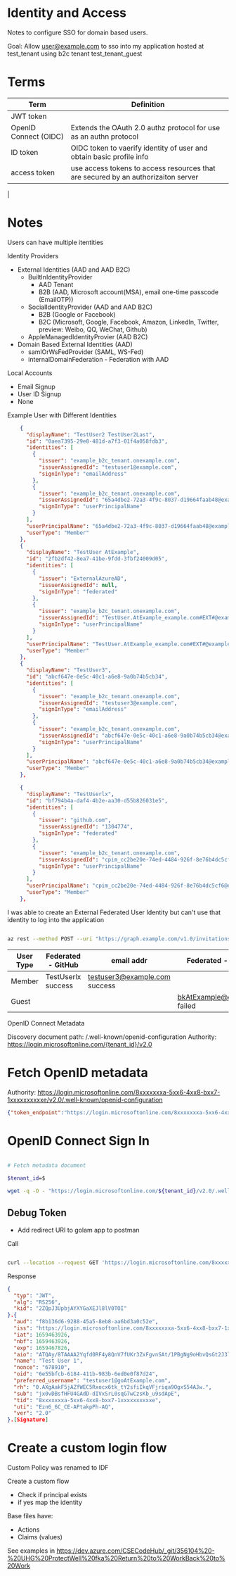 # Identity and Access

Notes to configure SSO for domain based users.

Goal: Allow user@example.com to sso into my application hosted at test_tenant using b2c tenant test_tenant_guest


# Terms

| Term | Definition |
|------|-------------|
| JWT token |        |
| OpenID Connect (OIDC) | Extends the OAuth 2.0 authz protocol for use as an authn protocol |
| ID token | OIDC token to vaerify identity of user and obtain basic profile info |
| access token | use access tokens to access resources that are secured by an authorizaiton server |
|

# Notes

Users can have multiple itentities

Identity Providers
- External Identities (AAD and AAD B2C)
    - BuiltInIdentityProvider
        - AAD Tenant
        - B2B (AAD, Microsoft account(MSA), email one-time passcode (EmailOTP))
    - SocialIdentityProvider (AAD and AAD B2C)
        - B2B (Google or Facebook)
        - B2C (Microsoft, Google, Facebook, Amazon, LinkedIn, Twitter, preview: Weibo, QQ, WeChat, Github)
    - AppleManagedIdentityProvier (AAD B2C)
- Domain Based External Identities (AAD)
    - samlOrWsFedProvider (SAML, WS-Fed)
    - internalDomainFederation - Federation with AAD




Local Accounts
- Email Signup
- User ID Signup
- None


Example User with Different Identities

```json
    {
      "displayName": "TestUser2 TestUser2Last",
      "id": "0aea7395-29e8-481d-a7f3-01f4a058fdb3",
      "identities": [
        {
          "issuer": "example_b2c_tenant.onexample.com",
          "issuerAssignedId": "testuser1@example.com",
          "signInType": "emailAddress"
        },
        {
          "issuer": "example_b2c_tenant.onexample.com",
          "issuerAssignedId": "65a4dbe2-72a3-4f9c-8037-d19664faab48@example_b2c_tenant.onexample.com",
          "signInType": "userPrincipalName"
        }
      ],
      "userPrincipalName": "65a4dbe2-72a3-4f9c-8037-d19664faab48@example_b2c_tenant.onexample.com",
      "userType": "Member"
    },
    {
      "displayName": "TestUser AtExample",
      "id": "2fb2df42-8ea7-41be-9fdd-3fbf24009d05",
      "identities": [
        {
          "issuer": "ExternalAzureAD",
          "issuerAssignedId": null,
          "signInType": "federated"
        },
        {
          "issuer": "example_b2c_tenant.onexample.com",
          "issuerAssignedId": "TestUser.AtExample_example.com#EXT#@example_b2c_tenant.onexample.com",
          "signInType": "userPrincipalName"
        }
      ],
      "userPrincipalName": "TestUser.AtExample_example.com#EXT#@example_b2c_tenant.onexample.com",
      "userType": "Member"
    },
    {
      "displayName": "TestUser3",
      "id": "abcf647e-0e5c-40c1-a6e8-9a0b74b5cb34",
      "identities": [
        {
          "issuer": "example_b2c_tenant.onexample.com",
          "issuerAssignedId": "testuser3@example.com",
          "signInType": "emailAddress"
        },
        {
          "issuer": "example_b2c_tenant.onexample.com",
          "issuerAssignedId": "abcf647e-0e5c-40c1-a6e8-9a0b74b5cb34@example_b2c_tenant.onexample.com",
          "signInType": "userPrincipalName"
        }
      ],
      "userPrincipalName": "abcf647e-0e5c-40c1-a6e8-9a0b74b5cb34@example_b2c_tenant.onexample.com",
      "userType": "Member"
    },

    {
      "displayName": "TestUserlx",
      "id": "bf794b4a-daf4-4b2e-aa30-d55b826031e5",
      "identities": [
        {
          "issuer": "github.com",
          "issuerAssignedId": "1304774",
          "signInType": "federated"
        },
        {
          "issuer": "example_b2c_tenant.onexample.com",
          "issuerAssignedId": "cpim_cc2be20e-74ed-4484-926f-8e76b4dc5cf6@example_b2c_tenant.onexample.com",
          "signInType": "userPrincipalName"
        }
      ],
      "userPrincipalName": "cpim_cc2be20e-74ed-4484-926f-8e76b4dc5cf6@example_b2c_tenant.onexample.com",
      "userType": "Member"
    },

```

I was able to create an External Federated User Identity but can't use that identity to log into the application

```bash

az rest --method POST --uri "https://graph.example.com/v1.0/invitations" --body '{"invitedUserEmailAddress": "example_user@example_tenant.onexample.com","inviteRedirectUrl": "https://wa-lms-150676709.azurewebsites.net"}"'

```

| User Type | Federated - GitHub    | email addr                    | Federated - Microsoft         | Federated - ExternalAzureAD |
|-----------|-----------------------|-------------------------------|-------------------------------|-----------------------------|
| Member    | TestUserlx success        |  testuser3@example.com success   |                               |                             |
| Guest     |                       |                               |  bkAtExample@example.com failed |   example_user@example_tenant.com  failed |



OpenID Connect Metadata

Discovery document path: /.well-known/openid-configuration
Authority: https://login.microsoftonline.com/{tenant_id}/v2.0

# Fetch OpenID metadata
Authority: https://login.microsoftonline.com/8xxxxxxxa-5xx6-4xx8-bxx7-1xxxxxxxxxxe/v2.0/.well-known/openid-configuration

```json
{"token_endpoint":"https://login.microsoftonline.com/8xxxxxxxa-5xx6-4xx8-bxx7-1xxxxxxxxxxe/oauth2/v2.0/token","token_endpoint_auth_methods_supported":["client_secret_post","private_key_jwt","client_secret_basic"],"jwks_uri":"https://login.microsoftonline.com/8xxxxxxxa-5xx6-4xx8-bxx7-1xxxxxxxxxxe/discovery/v2.0/keys","response_modes_supported":["query","fragment","form_post"],"subject_types_supported":["pairwise"],"id_token_signing_alg_values_supported":["RS256"],"response_types_supported":["code","id_token","code id_token","id_token token"],"scopes_supported":["openid","profile","email","offline_access"],"issuer":"https://login.microsoftonline.com/8xxxxxxxa-5xx6-4xx8-bxx7-1xxxxxxxxxxe/v2.0","request_uri_parameter_supported":false,"userinfo_endpoint":"https://graph.example.com/oidc/userinfo","authorization_endpoint":"https://login.microsoftonline.com/8xxxxxxxa-5xx6-4xx8-bxx7-1xxxxxxxxxxe/oauth2/v2.0/authorize","device_authorization_endpoint":"https://login.microsoftonline.com/8xxxxxxxa-5xx6-4xx8-bxx7-1xxxxxxxxxxe/oauth2/v2.0/devicecode","http_logout_supported":true,"frontchannel_logout_supported":true,"end_session_endpoint":"https://login.microsoftonline.com/8xxxxxxxa-5xx6-4xx8-bxx7-1xxxxxxxxxxe/oauth2/v2.0/logout","claims_supported":["sub","iss","cloud_instance_name","cloud_instance_host_name","cloud_graph_host_name","msgraph_host","aud","exp","iat","auth_time","acr","nonce","preferred_username","name","tid","ver","at_hash","c_hash","email"],"kerberos_endpoint":"https://login.microsoftonline.com/8xxxxxxxa-5xx6-4xx8-bxx7-1xxxxxxxxxxe/kerberos","tenant_region_scope":"NA","cloud_instance_name":"microsoftonline.com","cloud_graph_host_name":"graph.windows.net","msgraph_host":"graph.example.com","rbac_url":"https://pas.windows.net"}
```


# OpenID Connect Sign In

```bash

# Fetch metadata document

$tenant_id=$

wget -q -O - "https://login.microsoftonline.com/${tenant_id}/v2.0/.well-known/openid-configuration"

```



Debug Token
-----------

- Add redirect URI to golam app to postman

Call
```bash

curl --location --request GET 'https://login.microsoftonline.com/8xxxxxxxa-5xx6-4xx8-bxx7-1xxxxxxxxxxe/oauth2/v2.0/authorize?client_id=f8b136d6-9288-45a5-8eb8-aa6bd3a0c52e&response_type=id_token&redirect_uri=https%3A%2F%2Fjwt.ms&response_mode=fragment&scope=openid%20profile%20email&state=12345&nonce=678910'

```

Response
```json
{
  "typ": "JWT",
  "alg": "RS256",
  "kid": "2ZQpJ3UpbjAYXYGaXEJl8lV0TOI"
}.{
  "aud": "f8b136d6-9288-45a5-8eb8-aa6bd3a0c52e",
  "iss": "https://login.microsoftonline.com/8xxxxxxxa-5xx6-4xx8-bxx7-1xxxxxxxxxxe/v2.0",
  "iat": 1659463926,
  "nbf": 1659463926,
  "exp": 1659467826,
  "aio": "ATQAy/8TAAAA2Yqfd0RF4y8QnV7fUKr3ZxFgvnSAt/1PBgNg9oHbvQsGt2J3lInrwXXTFvhLT7+N",
  "name": "Test User 1",
  "nonce": "678910",
  "oid": "6e55bfcb-6184-411b-983b-6ed0e0f87d24",
  "preferred_username": "testuser1@goAtExample.com",
  "rh": "0.AXgAakF5jAZfWEC5Rxocx6tk_tY2sfiIkqVFjriqa9OgxS54AJw.",
  "sub": "jx0vDBsfHFU4GAdD-dIVxSrL0sqG7wCzsKb_u9sdApE",
  "tid": "8xxxxxxxa-5xx6-4xx8-bxx7-1xxxxxxxxxxe",
  "uti": "Ezn6_6C_CE-APtakpPh-AQ",
  "ver": "2.0"
}.[Signature]
```

# Create a custom login flow

Custom Policy was renamed to IDF

Create a custom flow
- Check if principal exists
- if yes map the identity

Base files have:
- Actions
- Claims (values)

See examples in https://dev.azure.com/CSECodeHub/_git/356104%20-%20UHG%20ProtectWell%20fka%20Return%20to%20WorkBack%20to%20Work
